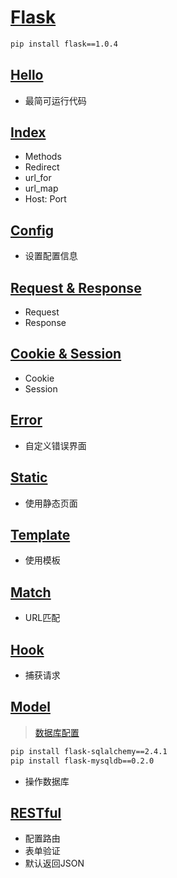 # [Flask](https://pypi.org/project/Flask/#history)

```bash
pip install flask==1.0.4
```

## [Hello](./hello.py)

- 最简可运行代码

## [Index](./index.py)

- Methods
- Redirect
- url_for
- url_map
- Host: Port

## [Config](./demo_config.py)

- 设置配置信息

## [Request & Response](./demo_request_response.py)

- Request
- Response

## [Cookie & Session](./demo_cookie_session.py)

- Cookie
- Session

## [Error](./demo_error.py)

- 自定义错误界面

## [Static](./demo_static.py)

- 使用静态页面

## [Template](./demo_template.py)

- 使用模板

## [Match](./demo_match.py)

- URL匹配

## [Hook](./demo_hook.py)

- 捕获请求

## [Model](./demo_model.py)

>[数据库配置](https://github.com/zhmhbest/HelloSQLDB#%E5%88%9B%E5%BB%BA%E6%95%B0%E6%8D%AE%E5%BA%93%E5%8F%8A%E5%85%B6%E7%AE%A1%E7%90%86%E5%91%98)

```bash
pip install flask-sqlalchemy==2.4.1
pip install flask-mysqldb==0.2.0
```

- 操作数据库

## [RESTful](./demo_RESTful.py)

- 配置路由
- 表单验证
- 默认返回JSON

